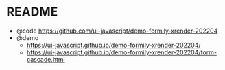 # README

- @code https://github.com/ui-javascript/demo-formily-xrender-202204
- @demo 
    - https://ui-javascript.github.io/demo-formily-xrender-202204/
    - https://ui-javascript.github.io/demo-formily-xrender-202204/form-cascade.html